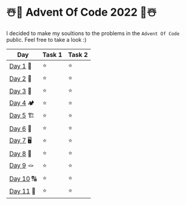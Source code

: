 # ☃️🎄 Advent Of Code 2022 🎄☃️

I decided to make my soultions to the problems in the `Advent Of Code` public.
Feel free to take a look :)

|       Day           | Task 1   | Task 2  | 
| ------------------- | -------- | ------- |
| [Day 1](./day1) 🦌   |    ⭐    |    ⭐   |
| [Day 2](./day2) 🧝   |    ⭐    |    ⭐   |
| [Day 3](./day3) 🎒   |    ⭐    |    ⭐   |
| [Day 4](./day4) 🏕️   |    ⭐    |    ⭐   |
| [Day 5](./day5) 🏗️   |    ⭐    |    ⭐   |
| [Day 6](./day6) ️📡   |    ⭐    |    ⭐   |
| [Day 7](./day7) 🖥   |    ⭐    |    ⭐   |
| [Day 8](./day8) 🎄   |    ⭐    |    ⭐   |
| [Day 9](./day9) 🪢   |    ⭐    |    ⭐   |
| [Day 10](./day10) 🔠 |    ⭐    |    ⭐   |
| [Day 11](./day11) 🐒 |    ⭐    |    ⭐   |
